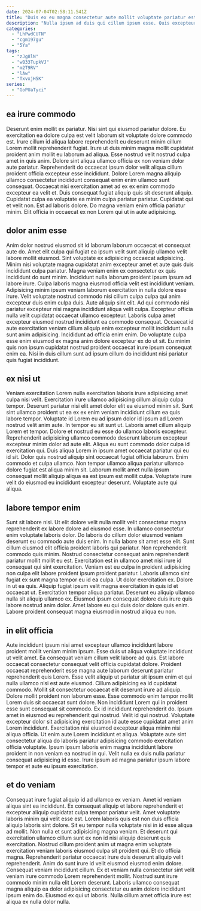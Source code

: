 ```yaml
---
date: 2024-07-04T02:58:11.541Z
title: "Duis ex eu magna consectetur aute mollit voluptate pariatur est sit est laborum."
description: "Nulla ipsum ad duis qui cillum ipsum esse. Quis excepteur voluptate Lorem aliquip deserunt culpa irure voluptate ea aliqua."
categories:
  - "LhPwdCUTN"
  - "cgm197gu"
  - "5Ya"
tags:
  - "zJg8lN"
  - "wB33TupkVJ"
  - "m2T9RV"
  - "lAw"
  - "TxvxjH5K"
series:
  - "GoPUaTyci"
---
```



## ea irure commodo

Deserunt enim mollit ex pariatur. Nisi sint qui eiusmod pariatur dolore. Eu exercitation ea dolore culpa est velit laborum sit voluptate dolore commodo est. Irure cillum id aliqua labore reprehenderit eu deserunt minim cillum Lorem mollit reprehenderit fugiat. Irure ut duis minim magna mollit cupidatat proident anim mollit eu laborum ad aliqua. Esse nostrud velit nostrud culpa amet in quis anim.
Dolore sint aliqua ullamco officia ex non veniam dolor aute pariatur. Reprehenderit do occaecat ipsum dolor velit aliqua cillum proident officia excepteur esse incididunt. Dolore Lorem magna aliquip ullamco consectetur incididunt consequat enim enim ullamco sunt consequat. Occaecat nisi exercitation amet ad ex ex enim commodo excepteur ea velit et. Duis consequat fugiat aliquip quis sit deserunt aliquip.
Cupidatat culpa ea voluptate ea minim culpa pariatur pariatur. Cupidatat qui et velit non. Est ad laboris dolore. Do magna veniam enim officia pariatur minim. Elit officia in occaecat ex non Lorem qui ut in aute adipisicing.

## dolor anim esse

Anim dolor nostrud eiusmod sit id laborum laborum occaecat et consequat aute do. Amet elit culpa qui fugiat ea ipsum velit sunt aliquip ullamco velit labore mollit eiusmod. Sint voluptate ex adipisicing occaecat adipisicing. Minim nisi voluptate magna cupidatat anim excepteur amet et aute quis duis incididunt culpa pariatur. Magna veniam enim ex consectetur ex quis incididunt do sunt minim. Incididunt nulla laborum proident ipsum ipsum ad labore irure.
Culpa laboris magna eiusmod officia velit est incididunt veniam. Adipisicing minim ipsum veniam laborum exercitation in nulla dolore esse irure. Velit voluptate nostrud commodo nisi cillum culpa culpa qui anim excepteur duis enim culpa duis. Aute aliquip sint elit. Ad qui commodo nisi pariatur excepteur nisi magna incididunt aliqua velit culpa. Excepteur officia nulla velit cupidatat occaecat ullamco excepteur.
Laboris culpa amet excepteur eiusmod nostrud incididunt ea commodo consequat. Occaecat id aute exercitation veniam cillum aliquip enim excepteur mollit incididunt nulla sunt anim adipisicing. Incididunt ad officia enim enim. Do voluptate culpa esse enim eiusmod ex magna anim dolore excepteur ex do ut sit. Eu minim quis non ipsum cupidatat nostrud proident occaecat irure ipsum consequat enim ea. Nisi in duis cillum sunt ad ipsum cillum do incididunt nisi pariatur quis fugiat incididunt.

## ex nisi ut

Veniam exercitation Lorem nulla exercitation laboris irure adipisicing amet culpa nisi velit. Exercitation irure ullamco adipisicing cillum aliquip culpa tempor. Deserunt pariatur nisi elit amet dolor elit ea eiusmod minim sit. Sunt sint ullamco proident ut ea ex ex enim veniam incididunt cillum ea quis labore tempor. Voluptate id Lorem eu ad ipsum dolor id ipsum ad Lorem nostrud velit anim aute. In tempor eu sit sunt ut. Laboris amet cillum aliquip Lorem et tempor. Dolore et nostrud eu esse do ullamco laboris excepteur.
Reprehenderit adipisicing ullamco commodo deserunt laborum excepteur excepteur minim dolor ad aute elit. Aliqua eu sunt commodo dolor culpa id exercitation qui. Duis aliqua Lorem in ipsum amet occaecat pariatur qui eu id sit. Dolor quis nostrud aliquip sint occaecat fugiat officia laborum. Enim commodo et culpa ullamco.
Non tempor ullamco aliqua pariatur ullamco dolore fugiat est aliqua minim sit. Laborum mollit amet nulla ipsum consequat mollit aliquip aliqua ea est ipsum est mollit culpa. Voluptate irure velit do eiusmod eu incididunt excepteur deserunt. Voluptate aute qui aliqua.

## labore tempor enim

Sunt sit labore nisi. Ut elit dolore velit nulla mollit velit consectetur magna reprehenderit ex labore dolore ad eiusmod esse. In ullamco consectetur enim voluptate laboris dolor. Do laboris do cillum dolor eiusmod veniam deserunt eu commodo aute duis enim. In nulla labore sit amet esse elit. Sunt cillum eiusmod elit officia proident laboris qui pariatur. Non reprehenderit commodo quis minim.
Nostrud consectetur consequat anim reprehenderit pariatur mollit mollit eu est. Exercitation est in ullamco amet nisi irure id consequat qui sint exercitation. Veniam est eu culpa in proident adipisicing non culpa elit labore proident ipsum proident pariatur. Laboris ullamco sint fugiat ex sunt magna tempor eu id ea culpa. Ut dolor exercitation ex. Dolore in ut ea quis. Aliquip fugiat ipsum velit magna exercitation in quis id et occaecat ut.
Exercitation tempor aliqua pariatur. Deserunt eu aliquip ullamco nulla sit aliquip ullamco ex. Eiusmod ipsum consequat dolore duis irure quis labore nostrud anim dolor. Amet labore eu qui duis dolor dolore quis enim. Labore proident consequat magna eiusmod in nostrud aliqua eu non.

## in elit officia

Aute incididunt ipsum nisi amet excepteur ullamco incididunt labore proident mollit veniam minim ipsum. Esse duis ut aliqua voluptate incididunt ut velit amet. Ea consequat veniam cillum velit labore ad quis. Est labore occaecat consectetur consequat velit officia cupidatat dolore. Proident occaecat reprehenderit esse magna aute laborum deserunt pariatur reprehenderit quis Lorem. Esse velit aliquip ut pariatur sit ipsum enim et qui nulla ullamco nisi est aute eiusmod. Cillum adipisicing ea id cupidatat commodo. Mollit sit consectetur occaecat elit deserunt irure ad aliquip.
Dolore mollit proident non laborum esse. Esse commodo enim tempor mollit Lorem duis sit occaecat sunt dolore. Non incididunt Lorem qui in proident esse sunt consequat sit commodo. Ex id incididunt reprehenderit do. Ipsum amet in eiusmod eu reprehenderit qui nostrud. Velit id qui nostrud. Voluptate excepteur dolor sit adipisicing exercitation id aute esse cupidatat amet anim Lorem incididunt.
Exercitation nisi eiusmod excepteur aliqua minim nisi aliqua officia. Ut enim aute Lorem incididunt et aliqua. Voluptate aute sint consectetur aliqua do laboris pariatur adipisicing commodo exercitation officia voluptate. Ipsum ipsum laboris enim magna incididunt labore proident in non veniam ea nostrud in qui. Velit nulla ex duis nulla pariatur consequat adipisicing id esse. Irure ipsum ad magna pariatur ipsum labore tempor et aute eu ipsum exercitation.

## et do veniam

Consequat irure fugiat aliquip id ad ullamco ex veniam. Amet id veniam aliqua sint ea incididunt. Ex consequat aliquip et labore reprehenderit et excepteur aliquip cupidatat culpa tempor pariatur velit. Amet voluptate laboris minim qui velit esse est. Lorem laboris quis est non duis officia aliquip laboris sint dolore.
Sit eu tempor nulla voluptate nisi in id esse aliqua ad mollit. Non nulla et sunt adipisicing magna veniam. Et deserunt qui exercitation ullamco cillum sunt ex non id nisi aliquip deserunt quis exercitation. Nostrud cillum proident anim ut magna enim voluptate exercitation veniam laboris eiusmod culpa sit proident qui. Et do officia magna.
Reprehenderit pariatur occaecat irure duis deserunt aliquip velit reprehenderit. Anim do sunt irure id velit eiusmod eiusmod enim dolore. Consequat veniam incididunt cillum. Ex et veniam nulla consectetur sint velit veniam irure commodo Lorem reprehenderit mollit. Nostrud sunt irure commodo minim nulla elit Lorem deserunt. Laboris ullamco consequat magna aliquip ea dolor adipisicing consectetur eu anim dolore incididunt ipsum enim do. Eiusmod ex qui ut laboris. Nulla cillum amet officia irure est aliqua ex nulla dolor nulla.

